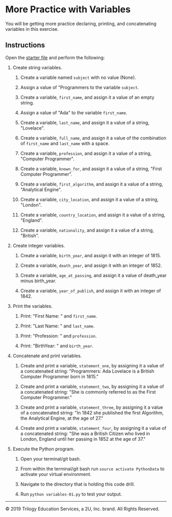 # More Practice with Variables

You will be getting more practice declaring, printing, and concatenating variables in this exercise.

## Instructions

Open the [starter file](Unsolved/variables-01.py) and perform the following:

1. Create string variables.

    1. Create a variable named `subject` with no value (None).

    2. Assign a value of "Programmers to the variable `subject`.

    3. Create a variable, `first_name`, and assign it a value of an empty string.

    4. Assign a value of "Ada" to the variable `first_name`.

    5. Create a variable, `last_name`, and assign it a value of a string, "Lovelace".

    6. Create a variable, `full_name`, and assign it a value of the combination of `first_name` and `last_name` with a space.

    7. Create a variable, `profession`, and assign it a value of a string, "Computer Programmer".
  
    8. Create a variable, `known_for`, and assign it a value of a string, "First Computer Programmer".

    9. Create a variable, `first_algorithm`, and assign it a value of a string, "Analytical Engine".

    10. Create a variable, `city_location`, and assign it a value of a string, "London".

    11. Create a variable, `country_location`, and assign it a value of a string, "England".

    12. Create a variable, `nationality`, and assign it a value of a string, "British".

2. Create integer variables.

    1. Create a variable, `birth_year`, and assign it with an integer of 1815.

    2. Create a variable, `death_year`, and assign it with an integer of 1852.

    3. Create a variable, `age_at_passing`, and assign it a value of death_year minus birth_year.

    4. Create a variable, `year_of_publish`, and assign it with an integer of 1842.

3. Print the variables.

    1. Print: "First Name: " and `first_name`.

    2. Print: "Last Name: " and `last_name`.

    3. Print: "Profession: " and `profession`.

    4. Print: "BirthYear: " and `birth_year`.

4. Concatenate and print variables.

    1. Create and print a variable, `statement_one`, by assigning it a value of a concatenated string: "Programmers: Ada Lovelace is a British Computer Programmer born in 1815."

    2. Create and print a variable, `statement_two`, by assigning it a value of a concatenated string: "She is commonly referred to as the First Computer Programmer."

    3. Create and print a variable, `statement_three`, by assigning it a value of a concatenated string: "In 1842 she published the first Algorithm, the Analytical Engine, at the age of 27."

    4. Create and print a variable, `statement_four`, by assigning it a value of a concatenated string: "She was a British Citizen who lived in London, England until her passing in 1852 at the age of 37."

5. Execute the Python program.

    1. Open your terminal/git bash.

    2. From within the terminal/git bash run `source activate PythonData` to activate your virtual environment.

    3. Navigate to the directory that is holding this code drill.

    4. Run `python variables-01.py` to test your output.

---

© 2019 Trilogy Education Services, a 2U, Inc. brand. All Rights Reserved.
